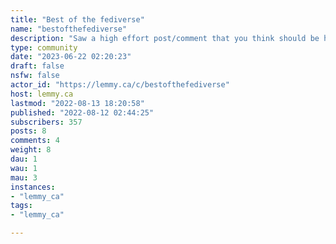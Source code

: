 ```yaml
---
title: "Best of the fediverse" 
name: "bestofthefediverse"
description: "Saw a high effort post/comment that you think should be highlighted, because it represents the best Lemmy/fediverse (+ matrix) offers? Cross post it here.Related:* [Fedizens](https://lemmy.ca/c/fedizens)* [midwest.social/c/Fediverse](https://midwest.social/c/fediverse)"
type: community
date: "2023-06-22 02:20:23"
draft: false
nsfw: false
actor_id: "https://lemmy.ca/c/bestofthefediverse"
host: lemmy.ca
lastmod: "2022-08-13 18:20:58"
published: "2022-08-12 02:44:25"
subscribers: 357
posts: 8
comments: 4
weight: 8
dau: 1
wau: 1
mau: 3
instances:
- "lemmy_ca"
tags: 
- "lemmy_ca"

---
```


